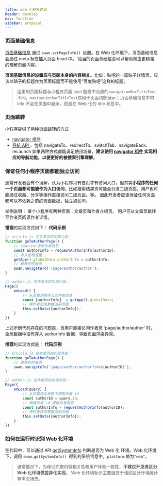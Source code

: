 ```yaml
---
title: web 化开发建议
header: develop
nav: function
sidebar: proposal
---
```

### 页面基础信息

[页面基础信息](https://smartprogram.baidu.com/docs/introduction/rank/#%E8%AE%BE%E7%BD%AE%E9%A1%B5%E9%9D%A2%E5%9F%BA%E7%A1%80%E4%BF%A1%E6%81%AF/) 通过 `swan.setPageInfo() `设置。在 Web 化环境下，页面基础信息会通过 meta 标签插入页面 head 中。
恰当的页面基础信息可以帮助爬虫更精准的理解页面内容。

**页面基础信息的设置应与页面本身的内容相关**。比如：贴吧的一篇贴子详情页，应该以贴子的标题作为页面标题而不是使用“百度贴吧”这样的标题。

> 这里的页面标题与小程序页面 json 配置中设置的`navigationBarTitleText`不同，`navigationBarTitleText`仅用于页面顶部展示；页面基础信息中的 title 不会在页面中展示，而是在 Web 化的 title 标签中。


### 页面跳转
小程序提供了两种页面跳转的方式
- [navigator 组件](/develop/component/nav/)
- [导航 API ](https://smartprogram.baidu.com/docs/develop/api/show_tab/)，包括 navigateTo、redirectTo、switchTab、navigateBack、reLaunch
如果两种方式都能满足使用场景，**建议使用 [navigator 组件](/develop/component/nav/) 实现相应的导航功能，以便更好的被搜索引擎理解**。


### 保证任何小程序页面都能独立访问
通常开发者会有个误解，认为小程序只有首页才有访问入口，但其实**小程序的任何一个页面都可能被作为入口访问**，比如搜索结果页可能会分发二级页面，用户也可能通过收藏、分享等操作直接访问二级页面，等。
因此开发者应该保证任何页面都可以不依赖之前的页面数据，独立被访问。

举例说明：
某个小程序有两种页面：文章页和作者介绍页。
用户可从文章页跳转至作者页阅读作者详情。

**错误**的实现方式如下：
**代码示例**
```javascript
// article.js 在文章页的实现片段：
function goToAuthorPage() {
    // 从server请求作者信息
    const authorInfo = requestAuthorInfo(authorID);
    // 存入全局变量
    getApp().globalData.authorInfo = authorInfo;
    // 跳转到作者页
    swan.navigateTo('/page/author/author');
}

// author.js 在作者页的实现片段：
Page({
    onLoad() {
        // 从全局读取存入的作者信息
        const {authorInfo}  = getApp().globalData;
        // 用作者信息数据渲染页面
        this.setData({authorInfo});
    }
}) 
```
上述示例代码存在的问题是，当用户直接访问作者页 ‘page/author/author’ 时，全局数据中没有存入 authorInfo 数据，导致页面渲染异常。

**推荐**的实现方式是：
**代码示例**
```javascript
// article.js 在文章页的实现片段：
function goToAuthorPage() {
    // 跳转到作者页
    swan.navigateTo(`/page/author/author?id=${authorID}`);
}

// author.js 在作者页的实现片段：
Page({
    onLoad(query) {
        // 从页面路由参数中获取作者 id
        const authorID = query.id;
        // 根据作者 id 获取作者信息
        const authorInfo = requestAuthorInfo(authorID);
        // 用作者信息数据渲染页面
        this.setData({authorInfo});
    }
}) 
```



### 如何在运行时识别 Web 化环境
在代码中，可以通过 API [getSystemInfo](https://smartprogram.baidu.com/docs/develop/api/device_sys/) 判断是否为 Web 化 环境。Web 化环境下，调用 `swan.getSystemInfo() `得到的系统信息中，`platform` 值为`"web"`。

> 通常情况下，为保证抓取内容相关性和用户体验一致性，**不建议开发者区分 Web 化环境做差异化实现**。
> Web 化环境标识主要服务于诸如区分环境统计等需求场景。
